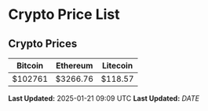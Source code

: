 # Crypto Price List

## Crypto Prices
| Bitcoin | Ethereum | Litecoin |
| ------- | -------- | -------- |
| $102761 | $3266.76 | $118.57 |
**Last Updated:** 2025-01-21 09:09 UTC
**Last Updated:** $DATE$
